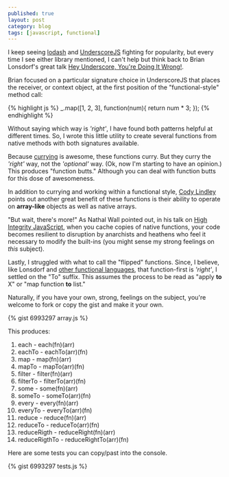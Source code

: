 ```yaml
---
published: true
layout: post
category: blog
tags: [javascript, functional]
---
```


I keep seeing [lodash](http://lodash.com/) and [UnderscoreJS](http://underscorejs.org/)
fighting for popularity, but every time I see either library mentioned, I can't help but think
back to Brian Lonsdorf's great talk [Hey Underscore, You're Doing It Wrong!](http://youtu.be/m3svKOdZijA).

Brian focused on a particular signature choice in UnderscoreJS that places the receiver, or
context object, at the first position of the "functional-style" method call:

{% highlight js %}
_.map([1, 2, 3], function(num){ return num * 3; });
{% endhighlight %}

Without saying which way is _'right'_, I have found both patterns helpful at
different times.  So, I wrote this little utility to create several functions from
native methods with both signatures available.

Because [currying](http://en.wikipedia.org/wiki/Currying) is awesome, these functions curry.
But they curry the _'right'_ way, not the _'optional'_ way. (Ok, now I'm starting to have an opinion.)
This produces "function butts." Although you can deal with function butts for this dose of awesomeness.

In addition to currying and working within a functional style,
[Cody Lindley](http://tech.pro/tutorial/1611/functional-javascript) points out another great benefit
of these functions is their ability to operate on __array-like__ objects as well as native arrays.

"But wait, there's more!"  As Nathal Wall pointed out, in his talk on
[High Integrity JavaScript](http://youtu.be/FrFUI591WhI), when you cache copies of native functions,
your code becomes resilient to disruption by anarchists and heathens who feel it necessary to
modify the built-ins (you might sense my strong feelings on _this_ subject).

Lastly, I struggled with what to call the "flipped" functions.  Since, I believe, like Lonsdorf
and [other functional languages](http://en.wikipedia.org/wiki/Map_\(higher-order_function\)),
that function-first is _'right'_, I settled on the "To" suffix.  This assumes the process to be read
as "apply __to__ X" or "map function __to__ list."

Naturally, if you have your own, strong, feelings on the subject, you're welcome to fork or copy the
gist and make it your own.

{% gist 6993297 array.js %}

This produces:

1. each - each(fn)(arr)
1. eachTo - eachTo(arr)(fn)
1. map - map(fn)(arr)
1. mapTo - mapTo(arr)(fn)
1. filter - filter(fn)(arr)
1. filterTo - filterTo(arr)(fn)
1. some - some(fn)(arr)
1. someTo - someTo(arr)(fn)
1. every - every(fn)(arr)
1. everyTo - everyTo(arr)(fn)
1. reduce - reduce(fn)(arr)
1. reduceTo - reduceTo(arr)(fn)
1. reduceRigth - reduceRight(fn)(arr)
1. reduceRigthTo - reduceRightTo(arr)(fn)

Here are some tests you can copy/past into the console.

{% gist 6993297 tests.js %}